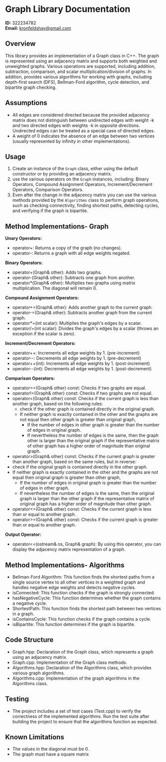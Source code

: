 # Graph Library Documentation

**ID:** 322234782  
**Email:** kronfeldshay@gmail.com  

## Overview

This library provides an implementation of a Graph class in C++. The graph is represented using an adjacency matrix and supports both weighted and unweighted graphs. Various operations are supported, including addition, subtraction, comparison, and scalar multiplication/division of graphs. In addition, provides various algorithms for working with graphs, including depth-first search (DFS), Bellman-Ford algorithm, cycle detection, and bipartite graph checking.

## Assumptions
- All edges are considered directed because the provided adjacency matrix does not distinguish between undirected edges with weight -k and two directed edges with weights -k in opposite directions. Undirected edges can be treated as a special case of directed edges.
- A weight of 0 indicates the absence of an edge between two vertices (usually represented by infinity in other implementations).

## Usage

1. Create an instance of the `Graph` class, either using the default constructor or by providing an adjacency matrix.
2. use the various operators on the `Graph` instances, including: Binary Operators, Compound Assignment Operators, Increment/Decrement Operators, Comparison Operators. 
3. Even after the change in the adjacency matrix you can use the various methods provided by the `Algorithms` class to perform graph operations, such as checking connectivity, finding shortest paths, detecting cycles, and verifying if the graph is bipartite.

## Method Implementations- Graph

**Unary Operators:**

- operator+: Returns a copy of the graph (no changes).
- operator-: Returns a graph with all edge weights negated.

**Binary Operators:**

- operator+(Graph& other): Adds two graphs.
- operator-(Graph& other): Subtracts one graph from another.
- operator*(Graph& other): Multiplies two graphs using matrix multiplication. The diagonal will remain 0.

**Compound Assignment Operators:**

- operator+=(Graph& other): Adds another graph to the current graph.
- operator-=(Graph& other): Subtracts another graph from the current graph.
- operator*=(int scalar): Multiplies the graph's edges by a scalar.
- operator/=(int scalar): Divides the graph's edges by a scalar (throws an exception if the scalar is zero).

**Increment/Decrement Operators:**

- operator++: Increments all edge weights by 1. (pre-increment)
- operator--: Decrements all edge weights by 1. (pre-decrement)
- operator++(int): Increments all edge weights by 1. (post-increment)
- operator--(int): Decrements all edge weights by 1. (post-decrement)

**Comparison Operators:**

- operator==(Graph& other) const: Checks if two graphs are equal.
- operator!=(Graph& other) const: Checks if two graphs are not equal.
- operator<(Graph& other) const: Checks if the current graph is less than another graph, based on the following rules:
  - check if the other graph is contained directly in the original graph.
  - If neither graph is exactly contained in the other and the graphs are not equal then other graph is greater than original graph,
    - If the number of edges in other graph is greater than the number of edges in original graph.
    - If nevertheless the number of edges is the same, then the graph other is larger than the original graph if the representative matrix of other graph has a higher order of magnitude than original graph.
- operator>(Graph& other) const: Checks if the current graph is greater than another graph, based on the same rules, but in reverse:
 - check if the original graph is contained directly in the other graph.
  - If neither graph is exactly contained in the other and the graphs are not equal then original graph is greater than other graph,
    - If the number of edges in original graph is greater than the number of edges in other graph.
    - If nevertheless the number of edges is the same, then the original graph is larger than the other graph if the representative matrix of original graph has a higher order of magnitude than other graph.
- operator<=(Graph& other) const: Checks if the current graph is less than or equal to another graph.
- operator>=(Graph& other) const: Checks if the current graph is greater than or equal to another graph.

**Output Operator:**

- operator<<(ostream& os, Graph& graph): By using this operator, you can display the adjacency matrix representation of a graph.

 ## Method Implementations- Algorithms
 
- Bellman-Ford Algorithm: This function finds the shortest paths from a single source vertex to all other vertices in a weighted graph and handles negative edge weights and detects negative cycles.
- isConnected: This function checks if the graph is strongly connected.
- hasNegativeCycle: This function determines whether the graph contains a negative cycle. 
- ShortestPath: This function finds the shortest path between two vertices in a graph.
- isContainsCycle: This function checks if the graph contains a cycle.
- isBipartite: This function determines if the graph is bipartite.

## Code Structure
- Graph.hpp: Declaration of the Graph class, which represents a graph using an adjacency matrix.
- Graph.cpp: Implementation of the Graph class methods.
- Algorithms.hpp: Declaration of the Algorithms class, which provides various graph algorithms.
- Algorithms.cpp: Implementation of the graph algorithms in the Algorithms class.

## Testing
- The project includes a set of test cases (Test.cpp) to verify the correctness of the implemented algorithms. Run the test suite after building the project to ensure that the algorithms function as expected.


## Known Limitations
- The values in the diagonal must be 0.
- The graph must have a square matrix
